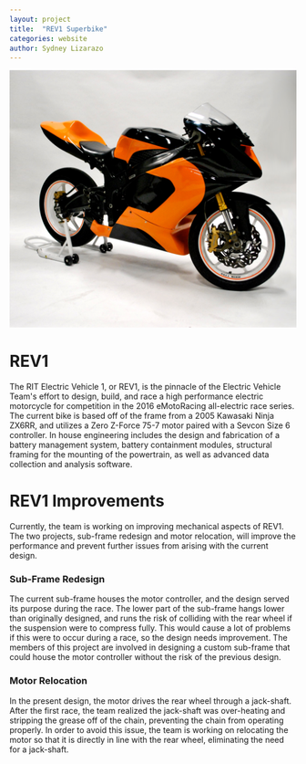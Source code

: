 ```yaml
---
layout: project
title:  "REV1 Superbike"
categories: website
author: Sydney Lizarazo
---
```

![alt text][rev1]

REV1
====================
The RIT Electric Vehicle 1, or REV1, is the pinnacle of the Electric Vehicle Team's effort to design, build, and race a high performance electric motorcycle for competition in the 2016 eMotoRacing all-electric race series. The current bike is based off of the frame from a 2005 Kawasaki Ninja ZX6RR, and utilizes a Zero Z-Force 75-7 motor paired with a Sevcon Size 6 controller. In house engineering includes the design and fabrication of a battery management system, battery containment modules, structural framing for the mounting of the powertrain, as well as advanced data collection and analysis software.
 
REV1 Improvements
=====================
Currently, the team is working on improving mechanical aspects of REV1. The two projects, sub-frame redesign and motor relocation, will improve the performance and prevent further issues from arising with the current design.

### Sub-Frame Redesign

The current sub-frame houses the motor controller, and the design served its purpose during the race. The lower part of the sub-frame hangs lower than originally designed, and runs the risk of colliding with the rear wheel if the suspension were to compress fully. This would cause a lot of problems if this were to occur during a race, so the design needs improvement. The members of this project are involved in designing a custom sub-frame that could house the motor controller without the risk of the previous design.

### Motor Relocation

In the present design, the motor drives the rear wheel through a jack-shaft. After the first race, the team realized the jack-shaft was over-heating and stripping the grease off of the chain, preventing the chain from operating properly. In order to avoid this issue, the team is working on relocating the motor so that it is directly in line with the rear wheel, eliminating the need for a jack-shaft. 

[rev1]: /img/projects/rev1/superbike5.jpg